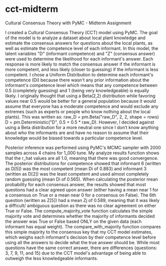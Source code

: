 # cct-midterm
Cultural Consensus Theory with PyMC - Midterm Assignment

I created a Cultural Consensus Theory (CCT) model using PyMC. The goal of the model is to analyze a dataset about local plant knowledge and estimate the consensus answers for questions about the local plants, as well as estimate the competence level of each informant. In this model, the latent variables "D" (informant competence) and "Z" (consensus answer) were used to determine the likelihood for each informant's answer. Each response is more likely to match the consensus answer if the informant is more competent, and less likely (closer to guessing) if the informant is less competent. I chose a Uniform Distribution to determine each informant's competence (Di) because there wasn't any prior information about the informant's competence level which means that any competence between 0.5 (completely guessing) and 1 (being very knowledgeable) is equally likely. I originally thought that using a Beta(2,2) distribution while favoring values near 0.5 would be better for a general population because it would assume that everyone has a moderate competence and would exclude any extremes (such as experts or people who know nothing about the local plants).
    This was written as: 
        raw_D = pm.Beta("raw_D", 2, 2, shape = rows) 
        D = pm.Deterministic("D", 0.5 + 0.5 * raw_D). 
However, I decided against using a Beta distribution for a more neutral one since I don’t know anything about who the informants are and have no reason to assume that their knowledge would be biased towards a particular competence level. 

Posterior inference was performed using PyMC's MCMC sampler with 2000 samples across 4 chains for 1_000 tune. My analyze results function shows that the r_hat values are all 1.0, meaning that there was good convergence. The posterior distributions for competence showed that informant 6 (written as D[5]) was the most competent (mean Di of 0.883) and informant 3 (written as D[2]) was the least competent and used almost completely random guessing (mean Di of 0.565). When calculating the posterior mean probability for each consensus answer, the results showed that most questions had a clear agreed upon answer (either having a mean near 1 for a consensus on True or a mean near 0 for a consensus on False). The 6th question (written as Z[5]) had a mean Zj of 0.589, meaning that it was likely a difficult/ ambiguous question as there was no clear agreement on either True or False. The compute_majority_vote function calculates the simple majority vote and determines whether the majority of informants decided the answer was True or False based ONLY on the given data (each informant has equal weight). The compare_with_majority function compares this simple majority to the consensus key that my CCT model estimates, which weighs each informant's decision by their competence level before using all the answers to decide what the true answer should be. While most questions have the same correct answer, there are differences (questions: 3, 7, 9, 11, and 15) due to the CCT model's advantage of being able to outweigh the less knowledgeable informants.